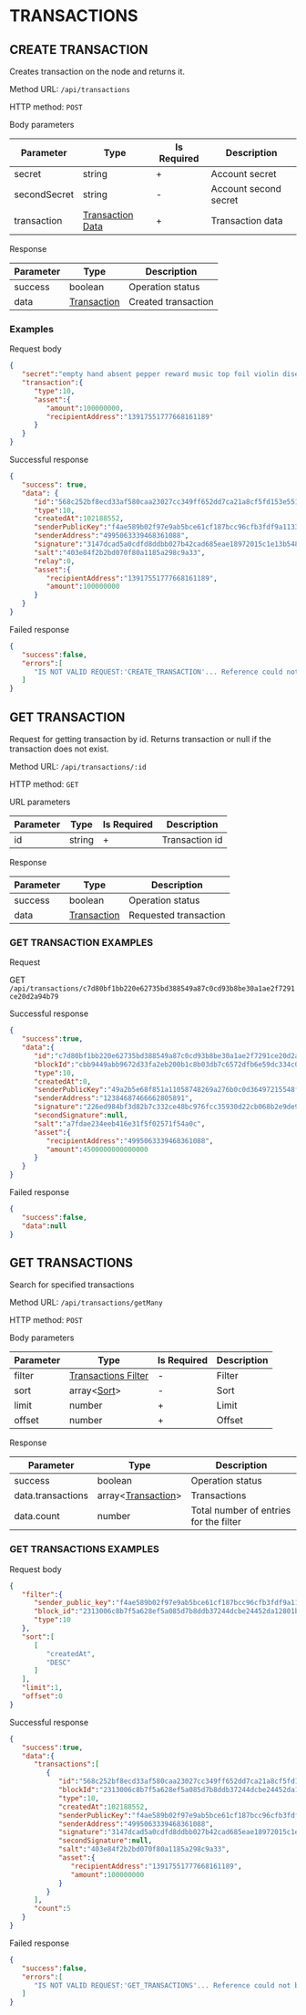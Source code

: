 # TRANSACTIONS

## CREATE TRANSACTION

Creates transaction on the node and returns it.

Method URL: `/api/transactions`

HTTP method: `POST`

Body parameters

| Parameter    | Type                                           | Is Required | Description           |
|--------------|------------------------------------------------|-------------|-----------------------|
| secret       | string                                         | +           | Account secret        |
| secondSecret | string                                         | -           | Account second secret |
| transaction  | [Transaction Data](../model.md#transaction-data) | +           | Transaction data      |

Response

| Parameter | Type        | Description         |
|-----------|-------------|---------------------|
| success   | boolean     | Operation status    |
| data      | [Transaction](https://github.com/AraiEzzra/DDKCORE/blob/master/docs/api/models.md#transaction) | Created transaction |

### Examples

Request body

```json
{
   "secret":"empty hand absent pepper reward music top foil violin disease target exhibit",
   "transaction":{
      "type":10,
      "asset":{
         "amount":100000000,
         "recipientAddress":"13917551777668161189"
      }
   }
}
```

Successful response

```json
{
   "success": true,
   "data": {
      "id":"568c252bf8ecd33af580caa23027cc349ff652dd7ca21a8cf5fd153e55173322",
      "type":10,
      "createdAt":102188552,
      "senderPublicKey":"f4ae589b02f97e9ab5bce61cf187bcc96cfb3fdf9a11333703a682b7d47c8dc2",
      "senderAddress":"4995063339468361088",
      "signature":"3147dcad5a0cdfd8ddbb027b42cad685eae18972015c1e13b5489f850700d1b32758680e5521b123afc664d9065bb3a9bc45d578b09ba44a28bf40af63947305",
      "salt":"403e84f2b2bd070f80a1185a298c9a33",
      "relay":0,
      "asset":{
         "recipientAddress":"13917551777668161189",
         "amount":100000000
      }
   }
}
```

Failed response

```json
{
   "success":false,
   "errors":[
      "IS NOT VALID REQUEST:'CREATE_TRANSACTION'... Reference could not be resolved: CREATE_TRANSACTION"
   ]
}
```

## GET TRANSACTION

Request for getting transaction by id. Returns transaction or null if the transaction does not exist.

Method URL: `/api/transactions/:id`

HTTP method: `GET`

URL parameters

| Parameter | Type   | Is Required | Description    |
|-----------|--------|-------------|----------------|
| id        | string | +           | Transaction id |

Response

| Parameter | Type        | Description           |
|-----------|-------------|-----------------------|
| success   | boolean     | Operation status      |
| data      | [Transaction](https://github.com/AraiEzzra/DDKCORE/blob/master/docs/api/models.md#transaction) | Requested transaction |

### GET TRANSACTION EXAMPLES

Request

GET `/api/transactions/c7d80bf1bb220e62735bd388549a87c0cd93b8be30a1ae2f7291ce20d2a94b79`

Successful response

```json
{
   "success":true,
   "data":{
      "id":"c7d80bf1bb220e62735bd388549a87c0cd93b8be30a1ae2f7291ce20d2a94b79",
      "blockId":"cbb9449abb9672d33fa2eb200b1c8b03db7c6572dfb6e59dc334c0ab82b63ab0",
      "type":10,
      "createdAt":0,
      "senderPublicKey":"49a2b5e68f851a11058748269a276b0c0d36497215548fb40d4fe4e929d0283a",
      "senderAddress":"12384687466662805891",
      "signature":"226ed984bf3d82b7c332ce48bc976fcc35930d22cb068b2e9de993a4fb3e402d4bdb7077d0923b8dd2c205e6a2473884752615c0787967b218143eec5df1390c",
      "secondSignature":null,
      "salt":"a7fdae234eeb416e31f5f02571f54a0c",
      "asset":{
         "recipientAddress":"4995063339468361088",
         "amount":4500000000000000
      }
   }
}
```

Failed response

```json
{
   "success":false,
   "data":null
}
```

## GET TRANSACTIONS

Search for specified transactions

Method URL: `/api/transactions/getMany`

HTTP method: `POST`

Body parameters

| Parameter | Type                                            | Is Required | Description                |
|-----------|-------------------------------------------------|-------------|----------------------------|
| filter    | [Transactions Filter](../model.md#transactions-filter) | -           | Filter |
| sort      | array<[Sort](../model.md#sort)>                   | -           | Sort                       |
| limit     | number                                          | +           | Limit                      |
| offset    | number                                          | +           | Offset                     |

Response

| Parameter         | Type                                        | Description                            |
|-------------------|---------------------------------------------|----------------------------------------|
| success           | boolean                                     | Operation status                       |
| data.transactions | array<[Transaction](https://github.com/AraiEzzra/DDKCORE/blob/master/docs/api/models.md#transaction)> | Transactions                           |
| data.count        | number                                      | Total number of entries for the filter |

### GET TRANSACTIONS EXAMPLES

Request body

```json
{
   "filter":{
      "sender_public_key":"f4ae589b02f97e9ab5bce61cf187bcc96cfb3fdf9a11333703a682b7d47c8dc2",
      "block_id":"2313006c8b7f5a628ef5a085d7b8ddb37244dcbe24452da12801bf69870e4e0d",
      "type":10
   },
   "sort":[
      [
         "createdAt",
         "DESC"
      ]
   ],
   "limit":1,
   "offset":0
}
```

Successful response

```json
{
   "success":true,
   "data":{
      "transactions":[
         {
            "id":"568c252bf8ecd33af580caa23027cc349ff652dd7ca21a8cf5fd153e55173322",
            "blockId":"2313006c8b7f5a628ef5a085d7b8ddb37244dcbe24452da12801bf69870e4e0d",
            "type":10,
            "createdAt":102188552,
            "senderPublicKey":"f4ae589b02f97e9ab5bce61cf187bcc96cfb3fdf9a11333703a682b7d47c8dc2",
            "senderAddress":"4995063339468361088",
            "signature":"3147dcad5a0cdfd8ddbb027b42cad685eae18972015c1e13b5489f850700d1b32758680e5521b123afc664d9065bb3a9bc45d578b09ba44a28bf40af63947305",
            "secondSignature":null,
            "salt":"403e84f2b2bd070f80a1185a298c9a33",
            "asset":{
               "recipientAddress":"13917551777668161189",
               "amount":100000000
            }
         }
      ],
      "count":5
   }
}
```

Failed response

```json
{
   "success":false,
   "errors":[
      "IS NOT VALID REQUEST:'GET_TRANSACTIONS'... Reference could not be resolved: GET_TRANSACTIONS"
   ]
}
```
